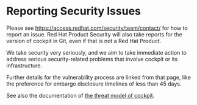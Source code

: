 # Reporting Security Issues

Please see https://access.redhat.com/security/team/contact/ for how to report
an issue. Red Hat Product Security will also take reports for the version of
cockpit in Git, even if that is not a Red Hat Product.

We take security very seriously, and we aim to take immediate action to address
serious security-related problems that involve cockpit or its infrastructure.

Further details for the vulnerability process are linked from that page, like
the preference for embargo disclosure timelines of less than 45 days.

See also the documentation of [the threat model of
cockpit](docs/threat-model.md).

